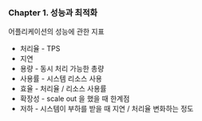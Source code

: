 ### Chapter 1. 성능과 최적화
어플리케이션의 성능에 관한 지표
* 처리율 - TPS
* 지연
* 용량 - 동시 처리 가능한 총량
* 사용률 - 시스템 리소스 사용
* 효율 - 처리율 / 리소스 사용률
* 확장성 - scale out 을 했을 때 한계점
* 저하 - 시스템이 부하를 받을 때 지연 / 처리율 변화하는 정도